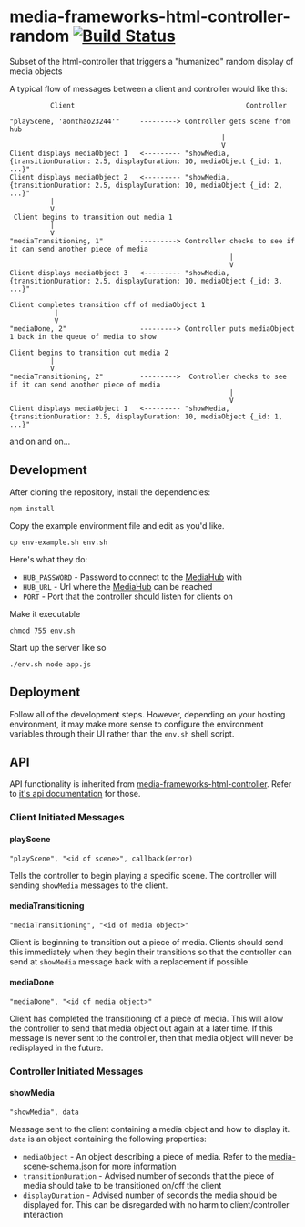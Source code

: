 # media-frameworks-html-controller-random [![Build Status](https://travis-ci.org/Colum-SMA-Dev/media-frameworks-html-controller-random.svg?branch=master)](https://travis-ci.org/Colum-SMA-Dev/media-frameworks-html-controller-random)

Subset of the html-controller that triggers a "humanized" random display of media objects

A typical flow of messages between a client and controller would like this:

```
          Client                                          Controller

"playScene, 'aonthao23244'"     ---------> Controller gets scene from hub
                                                    |
                                                    V
Client displays mediaObject 1   <--------- "showMedia, {transitionDuration: 2.5, displayDuration: 10, mediaObject {_id: 1, ...}"
Client displays mediaObject 2   <--------- "showMedia, {transitionDuration: 2.5, displayDuration: 10, mediaObject {_id: 2, ...}"
          |
          V
 Client begins to transition out media 1
          |
          V
"mediaTransitioning, 1"         ---------> Controller checks to see if it can send another piece of media
                                                      |
                                                      V
Client displays mediaObject 3   <--------- "showMedia, {transitionDuration: 2.5, displayDuration: 10, mediaObject {_id: 3, ...}"
            
Client completes transition off of mediaObject 1
           |
           V
"mediaDone, 2"                  ---------> Controller puts mediaObject 1 back in the queue of media to show

Client begins to transition out media 2
          |
          V
"mediaTransitioning, 2"         --------->  Controller checks to see if it can send another piece of media
                                                      |
                                                      V
Client displays mediaObject 1   <--------- "showMedia, {transitionDuration: 2.5, displayDuration: 10, mediaObject {_id: 1, ...}"
```


and on and on...


## Development

After cloning the repository, install the dependencies:

```
npm install
```

Copy the example environment file and edit as you'd like.  

```
cp env-example.sh env.sh
```

Here's what they do:
* `HUB_PASSWORD` - Password to connect to the [MediaHub](https://github.com/Colum-SMA-Dev/MediaHub) with
* `HUB_URL` - Url where the [MediaHub](https://github.com/Colum-SMA-Dev/MediaHub) can be reached 
* `PORT` - Port that the controller should listen for clients on

Make it executable

```
chmod 755 env.sh
```

Start up the server like so

```
./env.sh node app.js
```

## Deployment

Follow all of the development steps.  However, depending on your hosting environment, it may make more sense to configure the environment variables through their UI rather than the `env.sh` shell script.

## API

API functionality is inherited from [media-frameworks-html-controller](https://github.com/Colum-SMA-Dev/media-frameworks-html-controller).  Refer to [it's api documentation](https://github.com/Colum-SMA-Dev/media-frameworks-html-controller#api) for those.

### Client Initiated Messages

#### playScene

`"playScene", "<id of scene>", callback(error)`

Tells the controller to begin playing a specific scene.  The controller will sending `showMedia` messages to the client.

#### mediaTransitioning

`"mediaTransitioning", "<id of media object>"`

Client is beginning to transition out a piece of media.  Clients should send this immediately when they begin their transitions so that the controller can send at `showMedia` message back with a replacement if possible.

#### mediaDone

`"mediaDone", "<id of media object>"`

Client has completed the transitioning of a piece of media.  This will allow the controller to send that media object out again at a later time.  If this message is never sent to the controller, then that media object will never be redisplayed in the future.

### Controller Initiated Messages

#### showMedia

`"showMedia", data`

Message sent to the client containing a media object and how to display it.  `data` is an object containing the following properties:

* `mediaObject` - An object describing a piece of media.  Refer to the [media-scene-schema.json](https://github.com/Colum-SMA-Dev/MediaHub/blob/master/docs/media-scene-schema.json) for more information
* `transitionDuration` - Advised number of seconds that the piece of media should take to be transitioned on/off the client
* `displayDuration` - Advised number of seconds the media should be displayed for.  This can be disregarded with no harm to client/controller interaction

